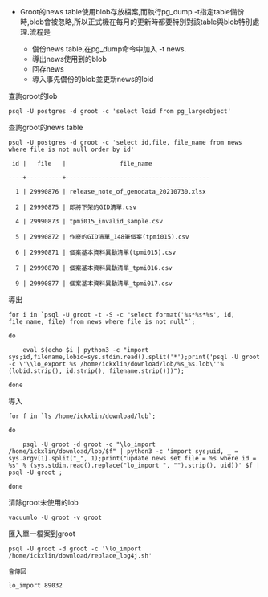 


* Groot的news table使用blob存放檔案,而執行pg_dump -t指定table備份時,blob會被忽略,所以正式機在每月的更新時都要特別對該table與blob特別處理.流程是



  * 備份news table,在pg_dump命令中加入 -t news.
  * 導出news使用到的blob
  * 回存news
  * 導入事先備份的blob並更新news的loid




查詢groot的lob
```
psql -U postgres -d groot -c 'select loid from pg_largeobject'
```


查詢groot的news table
```
psql -U postgres -d groot -c 'select id,file, file_name from news where file is not null order by id'

 id |   file   |               file_name                

----+----------+----------------------------------------

  1 | 29990876 | release_note_of_genodata_20210730.xlsx

  2 | 29990875 | 即將下架的GID清單.csv

  4 | 29990873 | tpmi015_invalid_sample.csv

  5 | 29990872 | 作廢的GID清單_148筆個案(tpmi015).csv

  6 | 29990871 | 個案基本資料異動清單(tpmi015).csv

  7 | 29990870 | 個案基本資料異動清單_tpmi016.csv

  9 | 29990877 | 個案基本資料異動清單_tpmi017.csv
```


導出
```
for i in `psql -U groot -t -S -c "select format('%s*%s*%s', id, file_name, file) from news where file is not null"`;

do

    eval $(echo $i | python3 -c "import sys;id,filename,lobid=sys.stdin.read().split('*');print('psql -U groot -c \'\\lo_export %s /home/ickxlin/download/lob/%s_%s.lob\''%(lobid.strip(), id.strip(), filename.strip()))");

done
```


導入
```
for f in `ls /home/ickxlin/download/lob`;

do

    psql -U groot -d groot -c "\lo_import /home/ickxlin/download/lob/$f" | python3 -c 'import sys;uid, _ = sys.argv[1].split("_", 1);print("update news set file = %s where id = %s" % (sys.stdin.read().replace("lo_import ", "").strip(), uid))' $f | psql -U groot ;

done
```


清除groot未使用的lob
```
vacuumlo -U groot -v groot
```


匯入單一檔案到groot
```
psql -U groot -d groot -c '\lo_import /home/ickxlin/download/replace_log4j.sh'

會傳回

lo_import 89032
```